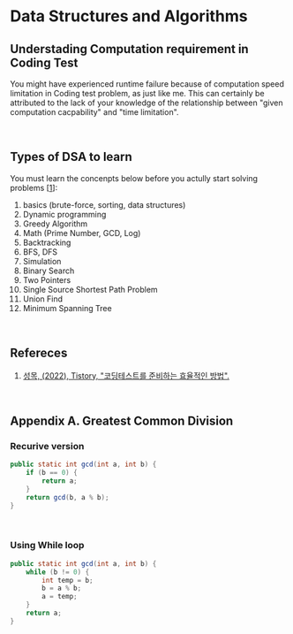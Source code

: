 # Data Structures and Algorithms
## Understading Computation requirement in Coding Test
You might have experienced runtime failure because of computation speed limitation in Coding test problem, as just like me. This can certainly be attributed to the lack of your knowledge of the relationship between "given computation cacpability" and "time limitation".

<br>

## Types of DSA to learn
You must learn the concenpts below before you actully start solving problems [<a href="https://seongmok.com/m/85" target="_blank">1</a>]:
1. basics (brute-force, sorting, data structures)
2. Dynamic programming
3. Greedy Algorithm
4. Math (Prime Number, GCD, Log)
5. Backtracking
6. BFS, DFS
7. Simulation
8. Binary Search
9. Two Pointers
10. Single Source Shortest Path Problem
11. Union Find
12. Minimum Spanning Tree
<br>

## Refereces
1. <a href="https://seongmok.com/m/85" target="_blank">성목, (2022), Tistory, "코딩테스트를 준비하는 효율적인 방법".</a>
<br>

## Appendix A. Greatest Common Division
### Recurive version
```java
public static int gcd(int a, int b) {
    if (b == 0) {
        return a;
    }
    return gcd(b, a % b);
}
```
<br>

### Using While loop
```java
public static int gcd(int a, int b) {
    while (b != 0) {
        int temp = b;
        b = a % b;
        a = temp;
    }
    return a;
}
```
